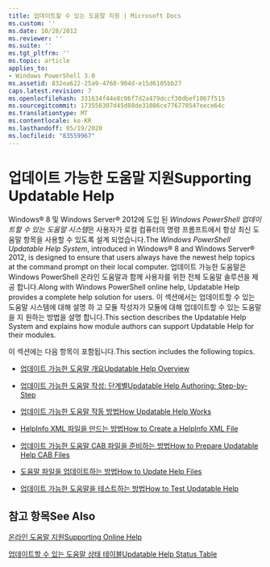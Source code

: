 ```yaml
---
title: 업데이트할 수 있는 도움말 지원 | Microsoft Docs
ms.custom: ''
ms.date: 10/28/2012
ms.reviewer: ''
ms.suite: ''
ms.tgt_pltfrm: ''
ms.topic: article
applies_to:
- Windows PowerShell 3.0
ms.assetid: 832ea622-25a9-4760-904d-e15d6105bb27
caps.latest.revision: 7
ms.openlocfilehash: 331634f44e8c06f7d2a479dccf30dbef1067f515
ms.sourcegitcommit: 173556307d45d88de31086ce776770547eece64c
ms.translationtype: MT
ms.contentlocale: ko-KR
ms.lasthandoff: 05/19/2020
ms.locfileid: "83559967"
---
```

# <a name="supporting-updatable-help"></a><span data-ttu-id="41a92-102">업데이트 가능한 도움말 지원</span><span class="sxs-lookup"><span data-stu-id="41a92-102">Supporting Updatable Help</span></span>

<span data-ttu-id="41a92-103">Windows® 8 및 Windows Server® 2012에 도입 된 *Windows PowerShell 업데이트할 수 있는 도움말 시스템*은 사용자가 로컬 컴퓨터의 명령 프롬프트에서 항상 최신 도움말 항목을 사용할 수 있도록 설계 되었습니다.</span><span class="sxs-lookup"><span data-stu-id="41a92-103">The *Windows PowerShell Updatable Help System*, introduced in Windows® 8 and Windows Server® 2012, is designed to ensure that users always have the newest help topics at the command prompt on their local computer.</span></span> <span data-ttu-id="41a92-104">업데이트 가능한 도움말은 Windows PowerShell 온라인 도움말과 함께 사용자를 위한 전체 도움말 솔루션을 제공 합니다.</span><span class="sxs-lookup"><span data-stu-id="41a92-104">Along with Windows PowerShell online help, Updatable Help provides a complete help solution for users.</span></span> <span data-ttu-id="41a92-105">이 섹션에서는 업데이트할 수 있는 도움말 시스템에 대해 설명 하 고 모듈 작성자가 모듈에 대해 업데이트할 수 있는 도움말을 지 원하는 방법을 설명 합니다.</span><span class="sxs-lookup"><span data-stu-id="41a92-105">This section describes the Updatable Help System and explains how module authors can support Updatable Help for their modules.</span></span>

<span data-ttu-id="41a92-106">이 섹션에는 다음 항목이 포함됩니다.</span><span class="sxs-lookup"><span data-stu-id="41a92-106">This section includes the following topics.</span></span>

- [<span data-ttu-id="41a92-107">업데이트 가능한 도움말 개요</span><span class="sxs-lookup"><span data-stu-id="41a92-107">Updatable Help Overview</span></span>](./updatable-help-overview.md)

- [<span data-ttu-id="41a92-108">업데이트 가능한 도움말 작성: 단계별</span><span class="sxs-lookup"><span data-stu-id="41a92-108">Updatable Help Authoring: Step-by-Step</span></span>](./updatable-help-authoring-step-by-step.md)

- [<span data-ttu-id="41a92-109">업데이트 가능한 도움말 작동 방법</span><span class="sxs-lookup"><span data-stu-id="41a92-109">How Updatable Help Works</span></span>](./how-updatable-help-works.md)

- [<span data-ttu-id="41a92-110">HelpInfo XML 파일을 만드는 방법</span><span class="sxs-lookup"><span data-stu-id="41a92-110">How to Create a HelpInfo XML File</span></span>](./how-to-create-a-helpinfo-xml-file.md)

- [<span data-ttu-id="41a92-111">업데이트 가능한 도움말 CAB 파일을 준비하는 방법</span><span class="sxs-lookup"><span data-stu-id="41a92-111">How to Prepare Updatable Help CAB Files</span></span>](./how-to-prepare-updatable-help-cab-files.md)

- [<span data-ttu-id="41a92-112">도움말 파일을 업데이트하는 방법</span><span class="sxs-lookup"><span data-stu-id="41a92-112">How to Update Help Files</span></span>](./how-to-update-help-files.md)

- [<span data-ttu-id="41a92-113">업데이트 가능한 도움말을 테스트하는 방법</span><span class="sxs-lookup"><span data-stu-id="41a92-113">How to Test Updatable Help</span></span>](./how-to-test-updatable-help.md)

## <a name="see-also"></a><span data-ttu-id="41a92-114">참고 항목</span><span class="sxs-lookup"><span data-stu-id="41a92-114">See Also</span></span>

[<span data-ttu-id="41a92-115">온라인 도움말 지원</span><span class="sxs-lookup"><span data-stu-id="41a92-115">Supporting Online Help</span></span>](./supporting-online-help.md)

[<span data-ttu-id="41a92-116">업데이트할 수 있는 도움말 상태 테이블</span><span class="sxs-lookup"><span data-stu-id="41a92-116">Updatable Help Status Table</span></span>](https://www.microsoft.com/en-us/itpro/windows)
